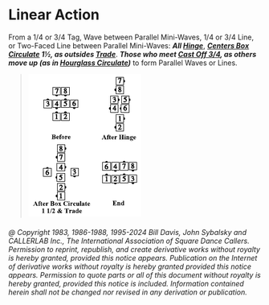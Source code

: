 
# Linear Action

From a 1/4 or 3/4 Tag, Wave between Parallel
Mini-Waves, 1/4 or 3/4 Line, or Two-Faced Line
between Parallel Mini-Waves: ***All [Hinge](../ms/hinge.md)***,
***[Centers Box Circulate](../b1/circulate.md) 1½,
as outsides [Trade](../b2/trade.md)***.
***Those who meet
[Cast Off 3/4](../ms/cast_off_three_quarters.md), as others move up (as in 
[Hourglass Circulate](../a2/hourglass_circulate.md))*** to
form Parallel Waves or Lines.

> 
> ![alt](linear_action.png)
> 

###### @ Copyright 1983, 1986-1988, 1995-2024 Bill Davis, John Sybalsky and CALLERLAB Inc., The International Association of Square Dance Callers. Permission to reprint, republish, and create derivative works without royalty is hereby granted, provided this notice appears. Publication on the Internet of derivative works without royalty is hereby granted provided this notice appears. Permission to quote parts or all of this document without royalty is hereby granted, provided this notice is included. Information contained herein shall not be changed nor revised in any derivation or publication.
